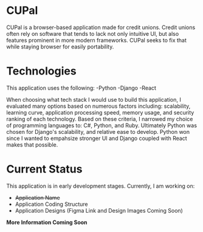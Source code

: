 # CUPal
CUPal is a browser-based application made for credit unions. Credit unions often rely on software that tends to lack not only intuitive UI, but also features prominent in more modern frameworks. CUPal seeks to fix that while staying browser for easily portability.

# Technologies
This application uses the following:
-Python
-Django
-React

When choosing what tech stack I would use to build this application, I evaluated many options based on numerous factors including: scalability, learning curve, application processing speed, memory usage, and security ranking of each technology. Based on these criteria, I narrowed my choice of programming languages to: C#, Python, and Ruby. Ultimately Python was chosen for Django's scalability, and relative ease to develop. Python won since I wanted to empahsize stronger UI and Django coupled with React makes that possible.

# Current Status
This application is in early development stages. Currently, I am working on:
- ~~Application Name~~
- Application Coding Structure
- Application Designs (Figma Link and Design Images Coming Soon)

**More Information Coming Soon**
